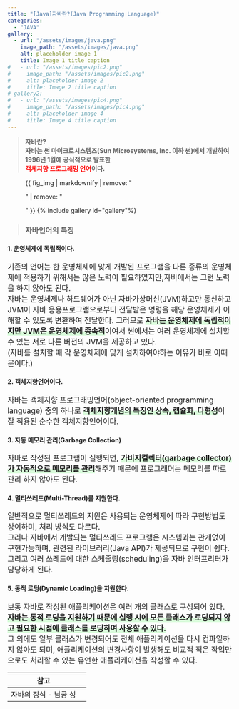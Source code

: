 ```yaml
---
title: "[Java]자바란?(Java Programming Language)"
categories:
  - "JAVA"
gallery:
  - url: "/assets/images/java.png"
    image_path: "/assets/images/java.png"
    alt: placeholder image 1
    title: Image 1 title caption
#   - url: "/assets/images/pic2.png"
#     image_path: "/assets/images/pic2.png"
#     alt: placeholder image 2
#     title: Image 2 title caption
# gallery2:
#   - url: "/assets/images/pic4.png"
#     image_path: "/assets/images/pic4.png"
#     alt: placeholder image 4
#     title: Image 4 title caption
---
```


> <b>자바란?<br>
> 자바는 썬 마이크로시스템즈(Sun Microsystems, Inc. 이하 썬)에서 개발하여 1996년 1월에 공식적으로 발표한
> <br><span style="color:red;">객체지향 프로그래밍 언어</span>이다.</b><br>

<figure>
  {{ fig_img | markdownify | remove: "<p>" | remove: "</p>" }}
{% include gallery id="gallery"%}
</figure>

> <h3>자바언어의 특징</h3>

<h4>1. 운영체제에 독립적이다.</h4>
<span style="font-size:16.7px;">기존의 언어는 한 운영체제에 맞게 개발된 프로그램을 다른 종류의 운영체제에 적용하기 위해서는 많은 노력이 필요하였지만,자바에서는 그런 노력을 하지 않아도 된다.<br>
자바는 운영체제나 하드웨어가 아닌 자바가상머신(JVM)하고만 통신하고 JVM이 자바 응용프로그램으로부터 전달받은 명령을 해당 운영체제가 이해할 수 있도록 변환하여 전달한다.
그러므로 <span style="box-shadow: inset 0 -10px 0 #D9FCDB;"><b>자바는 운영체제에 독립적이지만 JVM은 운영체제에 종속적</b></span>이여서 썬에서는 여러 운영체제에  설치할 수 있는
서로 다른 버전의 JVM을 제공하고 있다.<br>(자바를 설치할 때 각 운영체제에 맞게 설치하여야하는 이유가 바로 이때문이다.)</span>

<h4>2. 객체지향언어이다.</h4>
<span style="font-size:16.7px;">
자바는 객체지향 프로그래밍언어(object-oriented programming language) 중의 하나로 <span style="box-shadow: inset 0 -10px 0 #D9FCDB;"><b>객체지향개념의 특징인 상속, 캡슐화, 다형성</b></span>이 잘 적용된 순수한 객체지향언어이다.
</span>

<h4>3. 자동 메모리 관리(Garbage Collection)</h4>
<span style="font-size:16.7px;">
자바로 작성된 프로그램이 실행되면,  <span style="box-shadow: inset 0 -10px 0 #D9FCDB;"><b>가비지컬렉터(garbage collector)가 자동적으로 메모리를 관리</b></span>해주기 때문에 프로그래머는 메모리를 따로 관리 하지 않아도 된다.
</span>

<h4>4. 멀티쓰레드(Multi-Thread)를 지원한다.</h4>
<span style="font-size:16.7px;">
일반적으로 멀티쓰레드의 지원은 사용되는 운영체제에 따라 구현방법도 상이하며, 처리 방식도 다르다.<br>
그러나 자바에서 개발되는 멀티쓰레드 프로그램은 시스템과는 관게없이 구현가능하며, 관련된 라이브러리(Java API)가 제공되므로
구현이 쉽다. 그리고 여러 쓰레드에 대한 스케줄링(scheduling)을 자바 인터프리터가 담당하게 된다.
</span>

<h4>5. 동적 로딩(Dynamic Loading)을 지원한다.</h4>
<span style="font-size:16.7px;">
보통 자바로 작성된 애플리케이션은 여러 개의 클래스로 구성되어 있다.  <span style="box-shadow: inset 0 -10px 0 #D9FCDB;"><b>자바는 동적 로딩을 지원하기 때문에 실행 시에 모든 클래스가 로딩되지 않고 필요한 시점에 클래스를 로딩하여 사용할 수 있다.</b></span><br>
그 외에도 일부 클래스가 변경되어도 전체 애플리케이션을 다시 컴파일하지 않아도 되며, 애플리케이션의 변경사항이 발생해도 비교적
적은 작업만으로도 처리할 수 있는 유연한 애플리케이션을 작성할 수 있다.
</span>
<br>

| 참고                  |     |
| --------------------- | --- |
| 자바의 정석 - 남궁 성 |     |

<br>
